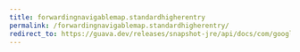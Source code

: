 ```yaml
---
title: forwardingnavigablemap.standardhigherentry
permalink: /forwardingnavigablemap.standardhigherentry/
redirect_to: https://guava.dev/releases/snapshot-jre/api/docs/com/google/common/collect/ForwardingNavigableMap.html#standardHigherEntry-K-
---
```


